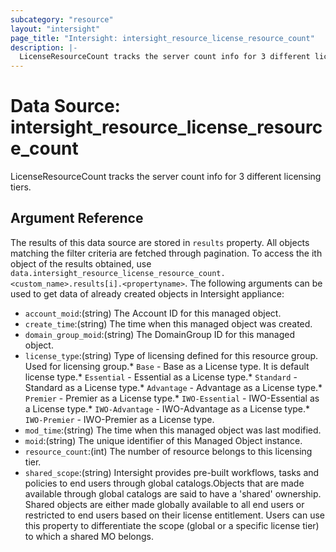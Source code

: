 ```yaml
---
subcategory: "resource"
layout: "intersight"
page_title: "Intersight: intersight_resource_license_resource_count"
description: |-
  LicenseResourceCount tracks the server count info for 3 different licensing tiers.
---
```


# Data Source: intersight_resource_license_resource_count
LicenseResourceCount tracks the server count info for 3 different licensing tiers.
## Argument Reference
The results of this data source are stored in `results` property.
All objects matching the filter criteria are fetched through pagination.
To access the ith object of the results obtained, use `data.intersight_resource_license_resource_count.<custom_name>.results[i].<propertyname>`.
The following arguments can be used to get data of already created objects in Intersight appliance:
* `account_moid`:(string) The Account ID for this managed object. 
* `create_time`:(string) The time when this managed object was created. 
* `domain_group_moid`:(string) The DomainGroup ID for this managed object. 
* `license_type`:(string) Type of licensing defined for this resource group. Used for licensing group.* `Base` - Base as a License type. It is default license type.* `Essential` - Essential as a License type.* `Standard` - Standard as a License type.* `Advantage` - Advantage as a License type.* `Premier` - Premier as a License type.* `IWO-Essential` - IWO-Essential as a License type.* `IWO-Advantage` - IWO-Advantage as a License type.* `IWO-Premier` - IWO-Premier as a License type. 
* `mod_time`:(string) The time when this managed object was last modified. 
* `moid`:(string) The unique identifier of this Managed Object instance. 
* `resource_count`:(int) The number of resource belongs to this licensing tier. 
* `shared_scope`:(string) Intersight provides pre-built workflows, tasks and policies to end users through global catalogs.Objects that are made available through global catalogs are said to have a 'shared' ownership. Shared objects are either made globally available to all end users or restricted to end users based on their license entitlement. Users can use this property to differentiate the scope (global or a specific license tier) to which a shared MO belongs. 
 